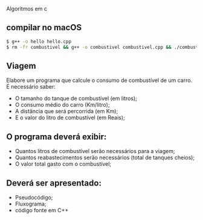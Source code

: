 Algoritmos em c

## compilar no macOS

````sh
$ g++ -o hello hello.cpp
$ rm -fr combustivel && g++ -o combustivel combustivel.cpp && ./combustivel
````

## Viagem

Elabore um programa que calcule o consumo de combustível de um carro. É necessário saber:

- O tamanho do tanque de combustível (em litros);
- O consumo médio do carro (Km/litro);
- A distância que será percorrida (em Km);
- E o valor do litro de combustível (em Reais);

## O programa deverá exibir:

- Quantos litros de combustível serão necessários para a viagem;
- Quantos reabastecimentos serão necessários (total de tanques cheios);
- O valor total gasto com o combustível;

## Deverá ser apresentado:

- Pseudocódigo;
- Fluxograma;
- código fonte em C++
